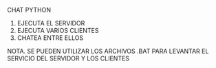 CHAT PYTHON
1. EJECUTA EL SERVIDOR
2. EJECUTA VARIOS CLIENTES
3. CHATEA ENTRE ELLOS

NOTA. SE PUEDEN UTILIZAR LOS ARCHIVOS .BAT PARA LEVANTAR EL SERVICIO DEL SERVIDOR Y LOS CLIENTES